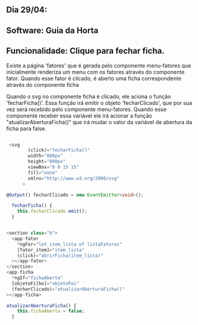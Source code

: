 ## Dia 29/04:

## Software: Guia da Horta

## Funcionalidade: Clique para fechar ficha.

Existe a página 'fatores' que é gerada pelo componente menu-fatores
que inicialmente renderiza um menu com os fatores através do componente fator. Quando esse fator é clicado, é aberto uma ficha
correspondente através do componente ficha

Quando o svg no componente ficha é clicado, ele aciona o função
'fecharFicha()'. Essa função irá emitir o objeto 'fecharClicado', que por sua vez será recebido pelo componente menu-fatores.
Quando esse componente receber essa variável ele irá acionar a
função "atualizarAberturaFicha()" que irá mudar o valor da variável de abertura da ficha para false.

```ts

 <svg
        (click)="fecharFicha()"
        width="800px"
        height="800px"
        viewBox="0 0 15 15"
        fill="none"
        xmlns="http://www.w3.org/2000/svg"
      >

@Output() fecharClicado = new EventEmitter<void>();

  fecharFicha() {
    this.fecharClicado.emit();
  }



```

```ts
<section class="b">
  <app-fator
    *ngFor="let item_lista of listaFatores"
    [fator_item]="item_lista"
    (click)="abrirFicha(item_lista)"
  ></app-fator>
</section>
<app-ficha
  *ngIf="fichaAberta"
  [objetoFilho]="objetoPai"
  (fecharClicado)="atualizarAberturaFicha()"
></app-ficha>

atualizarAberturaFicha() {
    this.fichaAberta = false;
  }

```
